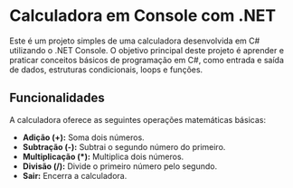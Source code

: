 # Calculadora em Console com .NET

Este é um projeto simples de uma calculadora desenvolvida em C# utilizando o .NET Console. O objetivo principal deste projeto é aprender e praticar conceitos básicos de programação em C#, como entrada e saída de dados, estruturas condicionais, loops e funções.

## Funcionalidades

A calculadora oferece as seguintes operações matemáticas básicas:

- **Adição (+):** Soma dois números.
- **Subtração (-):** Subtrai o segundo número do primeiro.
- **Multiplicação (*):** Multiplica dois números.
- **Divisão (/):** Divide o primeiro número pelo segundo.
- **Sair:** Encerra a calculadora.

